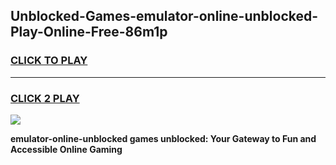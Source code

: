 
## Unblocked-Games-emulator-online-unblocked-Play-Online-Free-86m1p
<h3>
<a href="https://premium76.site?title=emulator-online-unblocked&ref=26A">CLICK TO PLAY</a></h3>
<hr>

<h3>
<a href="https://premium76.site?title=emulator-online-unblocked&ref=26A">CLICK 2 PLAY</a>
  
</h3>

<a href="https://premium76.site?title=emulator-online-unblocked&ref=26A"><img src="https://clearcache.store/games.png"></a>


**emulator-online-unblocked games unblocked: Your Gateway to Fun and Accessible Online Gaming**
